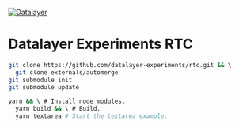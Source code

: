 [![Datalayer](https://raw.githubusercontent.com/datalayer/datalayer/main/res/logo/datalayer-25.svg?sanitize=true)](https://datalayer.io)

# Datalayer Experiments RTC

```bash
git clone https://github.com/datalayer-experiments/rtc.git && \
  git clone externals/automerge
git submodule init
git submodule update

yarn && \ # Install node modules.
  yarn build && \ # Build.
  yarn textarea # Start the textarea example.
```
